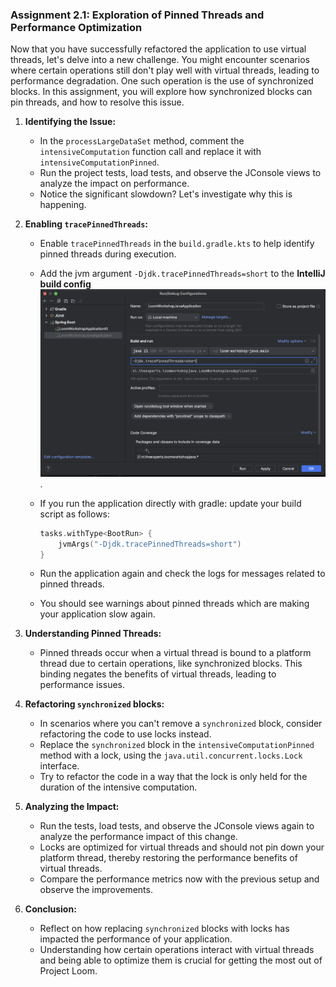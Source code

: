 ### Assignment 2.1: Exploration of Pinned Threads and Performance Optimization

Now that you have successfully refactored the application to use virtual threads, let's delve into a new challenge. You might encounter scenarios where certain operations still don't play well with virtual threads, leading to performance degradation. One such operation is the use of synchronized blocks. In this assignment, you will explore how synchronized blocks can pin threads, and how to resolve this issue.

1. **Identifying the Issue:**
    - In the `processLargeDataSet` method, comment the `intensiveComputation` function call and replace it with `intensiveComputationPinned`.
    - Run the project tests, load tests, and observe the JConsole views to analyze the impact on performance.
    - Notice the significant slowdown? Let's investigate why this is happening.

2. **Enabling `tracePinnedThreads`:**
    - Enable `tracePinnedThreads` in the `build.gradle.kts` to help identify pinned threads during execution. 
    - Add the jvm argument `-Djdk.tracePinnedThreads=short` to the **IntelliJ build config** ![](jvm-args.png).
   - If you run the application directly with gradle: update your build script as follows:
        ```kotlin
        tasks.withType<BootRun> {
            jvmArgs("-Djdk.tracePinnedThreads=short")
        }
        ```
   
    - Run the application again and check the logs for messages related to pinned threads.
    - You should see warnings about pinned threads which are making your application slow again.

3. **Understanding Pinned Threads:**
    - Pinned threads occur when a virtual thread is bound to a platform thread due to certain operations, like synchronized blocks. This binding negates the benefits of virtual threads, leading to performance issues.

4. **Refactoring `synchronized` blocks:**
    - In scenarios where you can't remove a `synchronized` block, consider refactoring the code to use locks instead.
    - Replace the `synchronized` block in the `intensiveComputationPinned` method with a lock, using the `java.util.concurrent.locks.Lock` interface.
    - Try to refactor the code in a way that the lock is only held for the duration of the intensive computation.

5. **Analyzing the Impact:**
    - Run the tests, load tests, and observe the JConsole views again to analyze the performance impact of this change.
    - Locks are optimized for virtual threads and should not pin down your platform thread, thereby restoring the performance benefits of virtual threads.
    - Compare the performance metrics now with the previous setup and observe the improvements.

6. **Conclusion:**
    - Reflect on how replacing `synchronized` blocks with locks has impacted the performance of your application.
    - Understanding how certain operations interact with virtual threads and being able to optimize them is crucial for getting the most out of Project Loom.